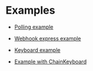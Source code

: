 # Examples

* [Polling example](polling.js)

* [Webhook express example](webhookExpress.js)

* [Keyboard example](keyboard.js)

* [Example with ChainKeyboard](chainKeyboard.js)
